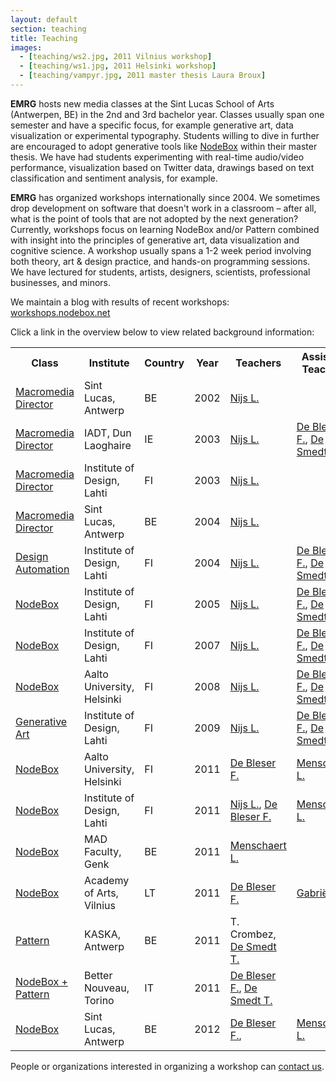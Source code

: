 ```yaml
---
layout: default
section: teaching
title: Teaching
images:
  - [teaching/ws2.jpg, 2011 Vilnius workshop]
  - [teaching/ws1.jpg, 2011 Helsinki workshop]
  - [teaching/vampyr.jpg, 2011 master thesis Laura Broux]
---
```

**EMRG** hosts new media classes at the Sint Lucas School of Arts (Antwerpen, BE) in the 2nd and 3rd bachelor year. Classes usually span one semester and have a specific focus, for example generative art, data visualization or experimental typography. Students willing to dive in further are encouraged to adopt generative tools like [NodeBox](../software) within their master thesis. We have had students experimenting with real-time audio/video performance, visualization based on Twitter data, drawings based on text classification and sentiment analysis, for example.

**EMRG** has organized workshops internationally since 2004. We sometimes drop development on software that doesn't work in a classroom – after all, what is the point of tools that are not adopted by the next generation? Currently, workshops focus on learning NodeBox and/or Pattern combined with insight into the principles of generative art, data visualization and cognitive science. A workshop usually spans a 1-2 week period involving both theory, art &amp; design practice, and hands-on programming sessions. We have lectured for students, artists, designers, scientists, professional businesses, and minors.

We maintain a blog with results of recent workshops:<br>
[workshops.nodebox.net](http://workshops.nodebox.net/) 

Click a link in the overview below to view related background information:

<table>
	<tr>
		<th>Class</th>
		<th>Institute</th>
		<th>Country</th>
		<th>Year</th>
		<th>Teachers</th>
		<th>Assistant Teachers</th>
	</tr>
	<tr>
		<td><a href="http://www.designlooksnice.com/Re.html">Macromedia Director</a></td>
		<td>Sint Lucas, Antwerp</td>
		<td>BE</td>
		<td>2002</td>
		<td><a href="../people/lucas-nijs.html" class="author">Nijs L.</a></td>
		<td></td>
	</tr>
	<tr>
		<td><a href="http://www.designlooksnice.com/Dublin.html">Macromedia Director</a></td>
		<td>IADT, Dun Laoghaire</td>
		<td>IE</td>
		<td>2003</td>
		<td><a href="../people/lucas-nijs.html" class="author">Nijs L.</a></td>
		<td><a href="../people/frederik-de-bleser.html" class="author">De Bleser F.</a>, <a href="../people/tom-de-smedt.html" class="author">De Smedt T.</a></td>
	</tr>
	<tr>
		<td><a href="http://www.designlooksnice.com/Lahti2003.html">Macromedia Director</a></td>
		<td>Institute of Design, Lahti</td>
		<td>FI</td>
		<td>2003</td>
		<td><a href="../people/lucas-nijs.html" class="author">Nijs L.</a></td>
		<td></td>
	</tr>
	<tr>
		<td><a href="http://www.designlooksnice.com/Rawhide.html">Macromedia Director</a></td>
		<td>Sint Lucas, Antwerp</td>
		<td>BE</td>
		<td>2004</td>
		<td><a href="../people/lucas-nijs.html" class="author">Nijs L.</a></td>
		<td></td>
	</tr>
	<tr>
		<td><a href="http://workshops.nodebox.net/2004/">Design Automation</a></td>
		<td>Institute of Design, Lahti</td>
		<td>FI</td>
		<td>2004</td>
		<td><a href="../people/lucas-nijs.html" class="author">Nijs L.</a></td>
		<td><a href="../people/frederik-de-bleser.html" class="author">De Bleser F.</a>, <a href="../people/tom-de-smedt.html" class="author">De Smedt T.</a></td>
	</tr>
	<tr>
		<td><a href="http://workshops.nodebox.net/2005/">NodeBox</a></td>
		<td>Institute of Design, Lahti</td>
		<td>FI</td>
		<td>2005</td>
		<td><a href="../people/lucas-nijs.html" class="author">Nijs L.</a></td>
		<td><a href="../people/frederik-de-bleser.html" class="author">De Bleser F.</a>, <a href="../people/tom-de-smedt.html" class="author">De Smedt T.</a></td>
	</tr>
	<tr>
		<td><a href="http://workshops.nodebox.net/2007/">NodeBox</a></td>
		<td>Institute of Design, Lahti</td>
		<td>FI</td>
		<td>2007</td>
		<td><a href="../people/lucas-nijs.html" class="author">Nijs L.</a></td>
		<td><a href="../people/frederik-de-bleser.html" class="author">De Bleser F.</a>, <a href="../people/tom-de-smedt.html" class="author">De Smedt T.</a></td>
	</tr>
	<tr>
		<td><a href="http://www.designlooksnice.com/Helsinki2008.html">NodeBox</a></td>
		<td>Aalto University, Helsinki</td>
		<td>FI</td>
		<td>2008</td>
		<td><a href="../people/lucas-nijs.html" class="author">Nijs L.</a></td>
		<td><a href="../people/frederik-de-bleser.html" class="author">De Bleser F.</a>, <a href="../people/tom-de-smedt.html" class="author">De Smedt T.</a></td>
	</tr>
	<tr>
		<td><a href="http://www.designlooksnice.com/Lahti2009.html">Generative Art</a></td>
		<td>Institute of Design, Lahti</td>
		<td>FI</td>
		<td>2009</td>
		<td><a href="../people/lucas-nijs.html" class="author">Nijs L.</a></td>
		<td><a href="../people/frederik-de-bleser.html" class="author">De Bleser F.</a>, <a href="../people/tom-de-smedt.html" class="author">De Smedt T.</a></td>
	</tr>
	<tr>
		<td><a href="http://workshops.nodebox.net/2011-helsinki/">NodeBox</a></td>
		<td>Aalto University, Helsinki</td>
		<td>FI</td>
		<td>2011</td>
		<td><a href="../people/frederik-de-bleser.html" class="author">De Bleser F.</a></td>
		<td><a href="../people/lieven-menschaert.html" class="author">Menschaert L.</a></td>
	</tr>
	<tr>
		<td><a href="http://workshops.nodebox.net/2011-lahti/">NodeBox</a></td>
		<td>Institute of Design, Lahti</td>
		<td>FI</td>
		<td>2011</td>
		<td><a href="../people/lucas-nijs.html" class="author">Nijs L.</a>, <a href="../people/frederik-de-bleser.html" class="author">De Bleser F.</a></td>
		<td><a href="../people/lieven-menschaert.html" class="author">Menschaert L.</a></td>
	</tr>
	<tr>
		<td><a href="http://workshops.nodebox.net/2011-mad-fac/">NodeBox</a></td>
		<td>MAD Faculty, Genk</td>
		<td>BE</td>
		<td>2011</td>
		<td><a href="../people/lieven-menschaert.html" class="author">Menschaert L.</a></td>
		<td></td>
	</tr>
	<tr>
		<td><a href="http://workshops.nodebox.net/2011-vilnius/">NodeBox</a></td>
		<td>Academy of Arts, Vilnius</td>
		<td>LT</td>
		<td>2011</td>
		<td><a href="../people/frederik-de-bleser.html" class="author">De Bleser F.</a></td>
		<td><a href="../people/stefan-gabriels.html" class="author">Gabriëls S.</a></td>
	</tr>
	<tr>
		<td><a href="http://www.clips.ua.ac.be/pages/pattern">Pattern</a></td>
		<td>KASKA, Antwerp</td>
		<td>BE</td>
		<td>2011</td>
		<td>T. Crombez, <a href="../people/tom-de-smedt.html" class="author">De Smedt T.</a></td>
		<td></td>
	</tr>
	<tr>
		<td><a href="http://workshops.nodebox.net/2011-torino/">NodeBox + Pattern</a></td>
		<td>Better Nouveau, Torino</td>
		<td>IT</td>
		<td>2011</td>
		<td><a href="../people/frederik-de-bleser.html" class="author">De Bleser F.</a>, <a href="../people/tom-de-smedt.html" class="author">De Smedt T.</a></td>
		<td></td>
	</tr>
	<tr>
		<td><a href="http://workshops.nodebox.net/2012-antwerp/">NodeBox</a></td>
		<td>Sint Lucas, Antwerp</td>
		<td>BE</td>
		<td>2012</td>
		<td><a href="../people/frederik-de-bleser.html" class="author">De Bleser F.</a>, <td><a href="../people/lieven-menschaert.html" class="author">Menschaert L.</a></td>
		<td></td>
	</tr>
</table>

People or organizations interested in organizing a workshop can <a href="../contact/">contact us</a>.  